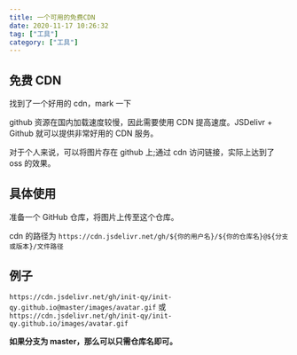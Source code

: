 ```yaml
---
title: 一个可用的免费CDN
date: 2020-11-17 10:26:32
tag: ["工具"]
category: ["工具"]
---
```


## 免费 CDN

找到了一个好用的 cdn，mark 一下

github 资源在国内加载速度较慢，因此需要使用 CDN 提高速度。JSDelivr + Github 就可以提供非常好用的 CDN 服务。

对于个人来说，可以将图片存在 github 上;通过 cdn 访问链接，实际上达到了 oss 的效果。

## 具体使用

准备一个 GitHub 仓库，将图片上传至这个仓库。

cdn 的路径为
`https://cdn.jsdelivr.net/gh/${你的用户名}/${你的仓库名}@${分支或版本}/文件路径`

## 例子

`https://cdn.jsdelivr.net/gh/init-qy/init-qy.github.io@master/images/avatar.gif`
或
`https://cdn.jsdelivr.net/gh/init-qy/init-qy.github.io/images/avatar.gif`

**如果分支为 master，那么可以只需仓库名即可。**
